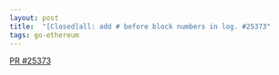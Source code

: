 ```yaml
---
layout: post
title:  "[Closed]all: add # before block numbers in log. #25373"
tags: go-ethereum
---
```


[PR #25373](https://github.com/ethereum/go-ethereum/pull/25373)
